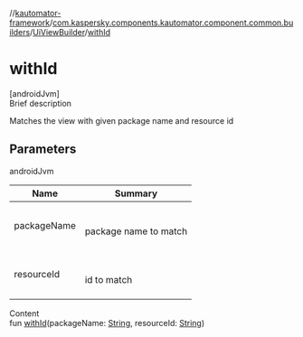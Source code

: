 //[kautomator-framework](../../index.md)/[com.kaspersky.components.kautomator.component.common.builders](../index.md)/[UiViewBuilder](index.md)/[withId](with-id.md)



# withId  
[androidJvm]  
Brief description  


Matches the view with given package name and resource id



## Parameters  
  
androidJvm  
  
|  Name|  Summary| 
|---|---|
| packageName| <br><br>package name to match<br><br>
| resourceId| <br><br>id to match<br><br>
  
  
Content  
fun [withId](with-id.md)(packageName: [String](https://kotlinlang.org/api/latest/jvm/stdlib/kotlin/-string/index.html), resourceId: [String](https://kotlinlang.org/api/latest/jvm/stdlib/kotlin/-string/index.html))  



